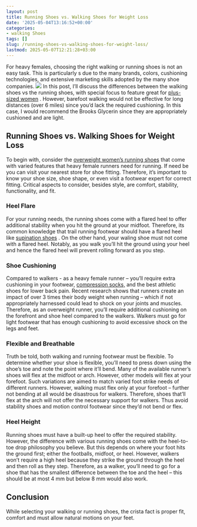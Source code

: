 ```yaml
---
layout: post
title: Running Shoes vs. Walking Shoes for Weight Loss
date: '2025-05-04T13:16:52+00:00'
categories:
- walking Shoes
tags: []
slug: /running-shoes-vs-walking-shoes-for-weight-loss/
lastmod: 2025-05-07T12:21:28+03:00
---
```


For heavy females, choosing the right walking or running shoes is not an easy task. This is particularly s due to the many brands, colors, cushioning technologies, and extensive marketing skills adopted by the many shoe companies.
![](/assets/img/img/)
In this post, I’ll discuss the differences between the walking shoes vs the running shoes, with special focus to feature great for
[plus-sized women](https://www.nytimes.com/guides/well/running-women)
.
However, barefoot walking would not be effective for long distances (over 6 miles) since you’d lack the required cushioning. In this case, I would recommend the Brooks Glycerin since they are appropriately cushioned and are light.
## Running Shoes vs. Walking Shoes for Weight Loss
To begin with, consider the
[overweight women’s running shoes](https://pestpolicy.com/best-running-shoes-for-heavy-female-runners/)
that come with varied features that heavy female runners need for running. If need be you can visit your nearest store for shoe fitting.
Therefore, it’s important to know your shoe size, shoe shape, or even visit a footwear expert for correct fitting. Critical aspects to consider, besides style, are comfort, stability, functionality, and fit.
### Heel Flare
For your running needs, the running shoes come with a flared heel to offer additional stability when you hit the ground at your midfoot. Therefore, its common knowledge that trail running footwear should have a flared heel like
[supination shoes](https://pestpolicy.com/best-shoes-for-supination-and-underpronation/)
.
On the other hand, your waling shoe must not come with a flared heel. Notably, as you walk you’ll hit the ground using your heel and hence the flared heel will prevent rolling forward as you step.
### Shoe Cushioning
Compared to walkers - as a heavy female runner – you’ll require extra cushioning in your footwear,
[compression socks,](https://pestpolicy.com/best-compression-socks-for-standing-all-day/)
and the best athletic shoes for lower back pain. Recent research shows that runners create an impact of over 3 times their body weight when running – which if not appropriately harnessed could lead to shock on your joints and muscles.
Therefore, as an overweight runner, you’ll require additional cushioning on the forefront and shoe heel compared to the walkers. Walkers must go for light footwear that has enough cushioning to avoid excessive shock on the legs and feet.
### Flexible and Breathable
Truth be told, both walking and running footwear must be flexible. To determine whether your shoe is flexible, you’ll need to press down using the shoe’s toe and note the point where it’ll bend.
Many of the available runner’s shoes will flex at the midfoot or arch. However, other models will flex at your forefoot. Such variations are aimed to match varied foot strike needs of different runners.
However, walking must flex only at your forefoot – further not bending at all would be disastrous for walkers. Therefore, shoes that’ll flex at the arch will not offer the necessary support for walkers. Thus avoid stability shoes and motion control footwear since they’d not bend or flex.
### Heel Height
Running shoes must have a built-up heel to offer the required stability. However, the difference with various running shoes come with the heel-to-toe drop philosophy you believe. But this depends on where your foot hits the ground first; either the footballs, midfoot, or heel.
However, walkers won’t require a high heel because they strike the ground through the heel and then roll as they step. Therefore, as a walker, you’ll need to go for a shoe that has the smallest difference between the toe and the heel – this should be at most 4 mm but below 8 mm would also work.
## Conclusion
While selecting your walking or running shoes, the crista fact is proper fit, comfort and must allow natural motions on your feet.
